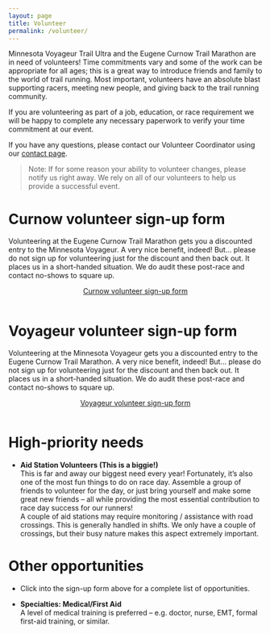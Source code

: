 ```yaml
---
layout: page
title: Volunteer
permalink: /volunteer/
---
```

Minnesota Voyageur Trail Ultra and the Eugene Curnow Trail Marathon are in need of volunteers! Time commitments vary and some of the work can be appropriate for all ages; this is a great way to introduce friends and family to the world of trail running. Most important, volunteers have an absolute blast supporting racers, meeting new people, and giving back to the trail running community.

If you are volunteering as part of a job, education, or race requirement we will be happy to complete any necessary paperwork to verify your time commitment at our event.

If you have any questions, please contact our Volunteer Coordinator using our [contact page](/contact).

> Note: If for some reason your ability to volunteer changes, please notify us right away. We rely on all of our volunteers to help us provide a successful event.

# Curnow volunteer sign-up form

Volunteering at the Eugene Curnow Trail Marathon gets you a discounted entry to the Minnesota Voyageur. A very nice benefit, indeed! But… please do not sign up for volunteering just for the discount and then back out. It places us in a short-handed situation. We do audit these post-race and contact no-shows to square up.

<div class="container" style="display:flex;padding-bottom:1em;">
  <a href="https://docs.google.com/forms/d/e/1FAIpQLSdvW7FwzVv2naQ7jjNZF6tMq6eHe5CRb-l4dAnTbKKEShpmhQ/viewform?vc=0&c=0&w=1&flr=0" style="margin: 0 auto;" target="blank">
    <div class="button">Curnow volunteer sign-up form</div>
  </a>
</div>

# Voyageur volunteer sign-up form

Volunteering at the Minnesota Voyageur gets you a discounted entry to the Eugene Curnow Trail Marathon. A very nice benefit, indeed! But… please do not sign up for volunteering just for the discount and then back out. It places us in a short-handed situation. We do audit these post-race and contact no-shows to square up.

<div class="container" style="display:flex;padding-bottom:1em;">
  <a href="https://docs.google.com/forms/d/e/1FAIpQLSeWOkAprzE5xPmNP7AgLZDdEAtwwzN5v_LMGYf7IO_D-XkxMw/viewform?vc=0&c=0&w=1&flr=0" style="margin: 0 auto;" target="blank">
    <div class="button">Voyageur volunteer sign-up form</div>
  </a>
</div>

# High-priority needs

* **Aid Station Volunteers (This is a biggie!)**
  <br>This is far and away our biggest need every year! Fortunately, it’s also one of the most fun things to do on race day. Assemble a group of friends to volunteer for the day, or just bring yourself and make some great new friends – all while providing the most essential contribution to race day success for our runners!
  <br>A couple of aid stations may require monitoring / assistance with road crossings. This is generally handled in shifts. We only have a couple of crossings, but their busy nature makes this aspect extremely important.

# Other opportunities

* Click into the sign-up form above for a complete list of opportunities.

* **Specialties: Medical/First Aid**
  <br>A level of medical training is preferred – e.g. doctor, nurse, EMT, formal first-aid training, or similar.
